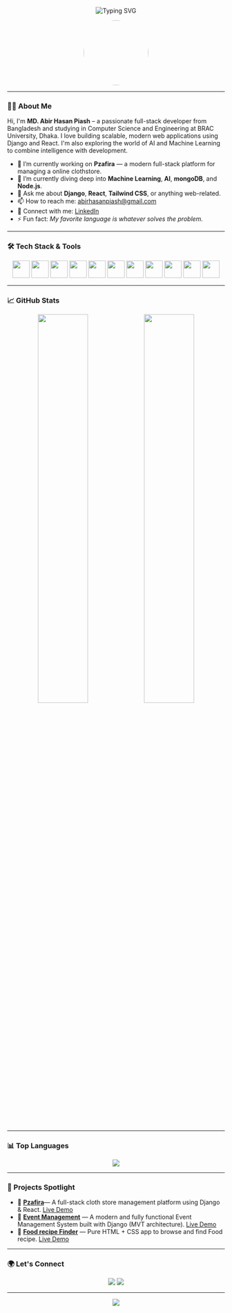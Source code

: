 <!-- Profile Banner -->
<p align="center">
  <img src="https://readme-typing-svg.demolab.com?font=Fira+Code&size=20&pause=1000&center=true&vCenter=true&width=500&lines=Hello+there+%F0%9F%91%8B+I'm+MD.+ABIR+HASAN+PIASH;A+Passionate+Full-Stack+Developer;" alt="Typing SVG" />
</p>

<!-- Profile Picture -->
<p align="center">
  <img src="https://avatars.githubusercontent.com/AbirHasanPiash" width="150" style="border-radius:50%" />
</p>

---

### 👨‍💻 About Me

Hi, I'm **MD. Abir Hasan Piash** – a passionate full-stack developer from Bangladesh and studying in Computer Science and Engineering at BRAC University, Dhaka. I love building scalable, modern web applications using Django and React. I'm also exploring the world of AI and Machine Learning to combine intelligence with development.

- 🔭 I’m currently working on **Pzafira** — a modern full-stack platform for managing a online clothstore.
- 🌱 I’m currently diving deep into **Machine Learning**, **AI**, **mongoDB**, and **Node.js**.
- 💬 Ask me about **Django**, **React**, **Tailwind CSS**, or anything web-related.
- 📫 How to reach me: [abirhasanpiash@gmail.com](mailto:abirhasanpiash@gmail.com)
- 💼 Connect with me: [LinkedIn](https://www.linkedin.com/in/a-h-piash/)
- ⚡ Fun fact: *My favorite language is whatever solves the problem.*

---

### 🛠️ Tech Stack & Tools

<p align="center">
  <img src="https://cdn.jsdelivr.net/gh/devicons/devicon/icons/html5/html5-original.svg" width="40" />
  <img src="https://cdn.jsdelivr.net/gh/devicons/devicon/icons/css3/css3-original.svg" width="40" />
  <img src="https://www.vectorlogo.zone/logos/tailwindcss/tailwindcss-icon.svg" width="40" />
  <img src="https://cdn.jsdelivr.net/gh/devicons/devicon/icons/javascript/javascript-original.svg" width="40" />
  <img src="https://cdn.jsdelivr.net/gh/devicons/devicon/icons/react/react-original.svg" width="40" />
  <img src="https://cdn.jsdelivr.net/gh/devicons/devicon/icons/nextjs/nextjs-original.svg" width="40" />
  <img src="https://cdn.jsdelivr.net/gh/devicons/devicon/icons/python/python-original.svg" width="40" />
  <img src="https://cdn.jsdelivr.net/gh/devicons/devicon/icons/django/django-plain.svg" width="40" />
  <img src="https://cdn.jsdelivr.net/gh/devicons/devicon/icons/postgresql/postgresql-original.svg" width="40" />
  <img src="https://cdn.jsdelivr.net/gh/devicons/devicon/icons/mongodb/mongodb-original.svg" width="40" />
  <img src="https://cdn.jsdelivr.net/gh/devicons/devicon/icons/nodejs/nodejs-original.svg" width="40" />
</p>

---

### 📈 GitHub Stats

<p align="center">
  <img src="https://github-readme-stats.vercel.app/api?username=AbirHasanPiash&show_icons=true&theme=tokyonight&hide_border=false" width="48%"/>
  <img src="https://github-readme-streak-stats.herokuapp.com/?user=AbirHasanPiash&theme=tokyonight&hide_border=false" width="48%" />
</p>

---

### 📊 Top Languages

<p align="center">
  <img src="https://github-readme-stats.vercel.app/api/top-langs/?username=AbirHasanPiash&layout=compact&theme=tokyonight&hide_border=false" />
</p>

---

### 🚀 Projects Spotlight

- 🔷 [**Pzafira**](https://github.com/AbirHasanPiash/pzafira-cloth-store)— A full-stack cloth store management platform using Django & React. [Live Demo](https://pzafira.vercel.app)
- 🧠 [**Event Management**](https://github.com/AbirHasanPiash/event-management) — A modern and fully functional Event Management System built with Django (MVT architecture). [Live Demo](https://event-management-bjru.onrender.com/)
- 🍕 [**Food recipe Finder**](https://github.com/AbirHasanPiash/Find-Food-Recipe) — Pure HTML + CSS app to browse and find Food recipe. [Live Demo](https://abirhasanpiash.github.io/Find-Food-Recipe/)

---

### 🌍 Let's Connect

<p align="center">
  <a href="mailto:abirhasanpiash@gmail.com"><img src="https://skillicons.dev/icons?i=gmail" /></a>
  <a href="https://www.linkedin.com/in/a-h-piash/"><img src="https://skillicons.dev/icons?i=linkedin" /></a>
</p>

---

<p align="center">
  <img src="https://komarev.com/ghpvc/?username=AbirHasanPiash&label=Profile+Views&color=blueviolet&style=flat" />
</p>
